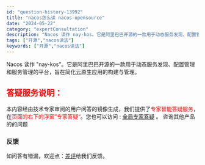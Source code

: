 ```yaml
---
id: "question-history-13992"
title: "nacos怎么读 nacos-opensource"
date: "2024-05-22"
category: "expertConsultation"
description: "Nacos 读作 nay-kos。它是阿里巴巴开源的一款用于动态服务发现、配置管理和服务管理的平台，旨在简化云原生应用的构建与管理。"
tags: ["开源","nacos读法"]
keywords: ["开源","nacos读法"]
---
```


Nacos 读作 "nay-kos"。它是阿里巴巴开源的一款用于动态服务发现、配置管理和服务管理的平台，旨在简化云原生应用的构建与管理。
## <font color="#FF0000">答疑服务说明：</font> 

本内容经由技术专家审阅的用户问答的镜像生成，我们提供了<font color="#FF0000">专家智能答疑服务</font>，在<font color="#FF0000">页面的右下的浮窗”专家答疑“</font>。您也可以访问 : [全局专家答疑](https://opensource.alibaba.com/chatBot) 。 咨询其他产品的的问题

### 反馈
如问答有错漏，欢迎点：[差评](https://ai.nacos.io/user/feedbackByEnhancerGradePOJOID?enhancerGradePOJOId=14010)给我们反馈。

